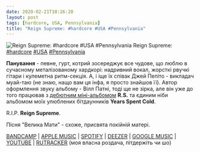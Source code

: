 ```yaml
---
date: 2020-02-21T10:26:20
layout: post
tags: [hardcore, USA, Pennsylvania]
title: "Reign Supreme: #hardcore #USA #Pennsylvania"
---
```

![Reign Supreme: #hardcore #USA #Pennsylvania](https://res.cloudinary.com/vast-space-unexplored/image/upload/q_auto,dpr_auto,w_auto/photos/photo_899_21-02-2020_10-26-20.jpg)
Reign Supreme: [#hardcore](/tags/#hardcore) [#USA](/tags/#USA) [#Pennsylvania](/tags/#Pennsylvania)

**Панування** - певне, гурт, котрий зосереджує все чудове, що люблю в сучасному металізованому хардкорі: надривний вокал, жорсткі рвучкі гітари і кулеметна ритм-секція. А, і іще їх співак Джей Пепіто - викладач муай-таю (не знаю, нащо вам ця інфа, я просто знайшов її). Автор оформлення звуку альбому - Вілл Патні, тоді ще не зірка, але він уже до того працював з [дебютним міні-альбомом](/2020-01-27-reign-supreme--hardcore-usa-pennsylvania-00s) **R.S.** та єдиним ніби альбомом моїх улюблених бітдаунників **Years Spent Cold**.

R.I.P. **Reign Supreme**.

Пісня &quot;Велика Мати&quot; - схоже, присвята покійній матері.

[BANDCAMP](https://deathwishinc.bandcamp.com/album/testing-the-limits-of-infinite) \| [APPLE MUSIC](https://music.apple.com/us/album/testing-the-limits-of-infinite/1453341708) \| [SPOTIFY](https://open.spotify.com/album/3vSYllgoXST4Tee5QbGiOw) \| [DEEZER](https://www.deezer.com/album/87766142?utm_source=deezer&amp;utm_content=album-87766142&amp;utm_term=1601611822_1582272896&amp;utm_medium=web) \| [GOOGLE MUSIC](https://play.google.com/music/m/Bqittriy6wnztzshzkd7jkrxuzq?t=Testing_the_Limits_of_Infinite_-_Reign_Supreme) \| [YOUTUBE](https://www.youtube.com/playlist?list=OLAK5uy_noolH4N2ApDRpC0oLyBYTM92pWtUvUHf4) \| [RUTRACKER](https://rutracker.org/forum/viewtopic.php?t=5051566) (моя власна роздача, пітдержіть чи шо)